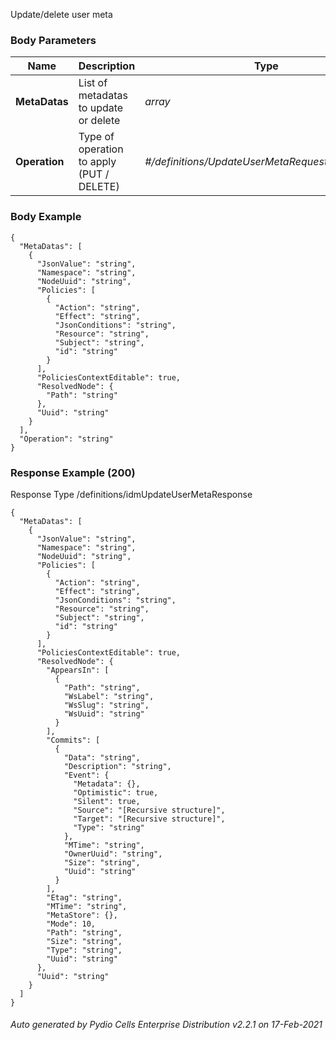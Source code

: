 






 
Update/delete user meta  


### Body Parameters

Name | Description | Type | Required
---|---|---|---
**MetaDatas** | List of metadatas to update or delete | _array_ |   
**Operation** | Type of operation to apply (PUT / DELETE) | _#/definitions/UpdateUserMetaRequestUserMetaOp_ |   


### Body Example
```
{
  "MetaDatas": [
    {
      "JsonValue": "string",
      "Namespace": "string",
      "NodeUuid": "string",
      "Policies": [
        {
          "Action": "string",
          "Effect": "string",
          "JsonConditions": "string",
          "Resource": "string",
          "Subject": "string",
          "id": "string"
        }
      ],
      "PoliciesContextEditable": true,
      "ResolvedNode": {
        "Path": "string"
      },
      "Uuid": "string"
    }
  ],
  "Operation": "string"
}
```






### Response Example (200)
Response Type /definitions/idmUpdateUserMetaResponse

```
{
  "MetaDatas": [
    {
      "JsonValue": "string",
      "Namespace": "string",
      "NodeUuid": "string",
      "Policies": [
        {
          "Action": "string",
          "Effect": "string",
          "JsonConditions": "string",
          "Resource": "string",
          "Subject": "string",
          "id": "string"
        }
      ],
      "PoliciesContextEditable": true,
      "ResolvedNode": {
        "AppearsIn": [
          {
            "Path": "string",
            "WsLabel": "string",
            "WsSlug": "string",
            "WsUuid": "string"
          }
        ],
        "Commits": [
          {
            "Data": "string",
            "Description": "string",
            "Event": {
              "Metadata": {},
              "Optimistic": true,
              "Silent": true,
              "Source": "[Recursive structure]",
              "Target": "[Recursive structure]",
              "Type": "string"
            },
            "MTime": "string",
            "OwnerUuid": "string",
            "Size": "string",
            "Uuid": "string"
          }
        ],
        "Etag": "string",
        "MTime": "string",
        "MetaStore": {},
        "Mode": 10,
        "Path": "string",
        "Size": "string",
        "Type": "string",
        "Uuid": "string"
      },
      "Uuid": "string"
    }
  ]
}
```




###### Auto generated by Pydio Cells Enterprise Distribution v2.2.1 on 17-Feb-2021
